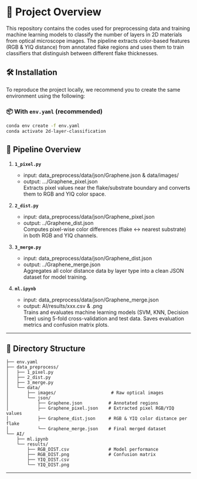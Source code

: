 # 🧪 Project Overview

This repository contains the codes used for preprocessing data and training machine learning models to classify the number of layers in 2D materials from optical microscope images.
The pipeline extracts color-based features (RGB & YIQ distance) from annotated flake regions and uses them to train classifiers that distinguish between different flake thicknesses.


## 🛠️ Installation

To reproduce the project locally, we recommend you to create the same environment using the following:

### 📦 With `env.yaml` (recommended)
```bash
conda env create -f env.yaml
conda activate 2d-layer-classification
```

## 🔁 Pipeline Overview

1. **`1_pixel.py`**  
   - input: data_preprocess/data/json/Graphene.json & data/images/  
   - output: .../Graphene_pixel.json  
   Extracts pixel values near the flake/substrate boundary and converts them to RGB and YIQ color space.  

2. **`2_dist.py`**  
   - input: data_preprocess/data/json/Graphene_pixel.json  
   - output: ../Graphene_dist.json  
   Computes pixel-wise color differences (flake ↔ nearest substrate) in both RGB and YIQ channels.  

3. **`3_merge.py`**  
   - input: data_preprocess/data/json/Graphene_dist.json  
   - output: ../Graphene_merge.json  
   Aggregates all color distance data by layer type into a clean JSON dataset for model training.  

4. **`ml.ipynb`**  
   - input: data_preprocess/data/json/Graphene_merge.json  
   - output: AI/results/xxx.csv & .png  
   Trains and evaluates machine learning models (SVM, KNN, Decision Tree) using 5-fold cross-validation and test data. Saves evaluation metrics and confusion matrix plots.  

---

## 📂 Directory Structure
```
├── env.yaml
├── data_preprocess/
│   ├── 1_pixel.py
│   ├── 2_dist.py
│   ├── 3_merge.py
│   └── data/
│       ├── images/                     # Raw optical images
│       └── json/
│           ├── Graphene.json          # Annotated regions
│           ├── Graphene_pixel.json    # Extracted pixel RGB/YIQ values
│           ├── Graphene_dist.json     # RGB & YIQ color distance per flake
│           └── Graphene_merge.json    # Final merged dataset
└── AI/
    ├── ml.ipynb
    └── results/
        ├── RGB_DIST.csv               # Model performance
        ├── RGB_DIST.png               # Confusion matrix
        ├── YIQ_DIST.csv
        └── YIQ_DIST.png
```
---



